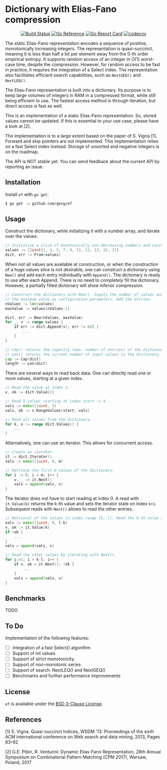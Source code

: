 # Dictionary with Elias-Fano compression

<p align="center">
  <a href="https://github.com/gevg/ef/actions"><img src="https://github.com/gevg/ef/workflows/ci/badge.svg" alt="Build Status" /></a>
  <a href="https://pkg.go.dev/github.com/gevg/ef"><img src="https://pkg.go.dev/badge/github.com/gevg/ef.svg" alt="Go Reference"></a>
  <a href="https://goreportcard.com/report/github.com/gevg/ef"><img src="https://goreportcard.com/badge/github.com/gevg/ef?style=flat-square" alt="Go Report Card" /></a>
  <a href="https://codecov.io/gh/gevg/ef"><img src="https://codecov.io/gh/gevg/ef/branch/main/graph/badge.svg" alt="codecov" /></a>
</p>

The static Elias-Fano representation encodes a sequence of positive, monotonically increasing integers.
The representation is quasi-succinct, meaning it is less than half a bit per element away from the 0-th order empirical entropy. It supports random access of an integer in O(1) worst-case time, despite the compression.
However, for random access to be fast in practice, it requires the integration of a Select index. The representation also facilitates efficient search capabilities, such as `NextGEQ()` and `NextLEQ()`.

The Elias-Fano representation is built into a dictionary. Its purpose is to keep large volumes of integers in RAM in a compressed format, while still being efficient to use. The fastest access method is through iteration, but direct access is fast as well.

This is an implementation of a static Elias-Fano representation. So, stored values cannot be updated. If this is essential to your use case, please have a look at [2].

The implementation is to a large extent based on the paper of S. Vigna [1]. Forward and skip pointers are not implemented. This implementation relies on a fast Select index instead. Storage of unsorted and negative integers is on the roadmap.

The API is NOT stable yet. You can send feedback about the current API by reporting an issue.

## Installation

Install `ef` with `go get`:

```bash
$ go get -u github.com/gevg/ef
```

## Usage

Construct the dictionary, while initializing it with a number array, and iterate over the values.

```go
// Initialize a slice of monotonically non-decreasing numbers and construct the compressed dictionary.
values := []uint{1, 3, 5, 7, 9, 11, 11, 13, 15, 17}
dict, err := From(values)
```

When not all values are available at construction, or when the construction of a huge values slice is not desirable, one can construct a dictionary using `New()` and add each entry individually with `Append()`. The dictionary is ready to use after each Append. There is no need to completely fill the dictionary. However, a partially filled dictionary will show inferior compression.

```go
// Construct the dictionary with New(). Supply the number of values and
// the maximum value as configuration parameters. Add the entries.
nValues := len(values)
maxValue := values[nValues-1]

dict, err := New(nValues, maxValue)
for _, v := range values {
    if err := dict.Append(v); err != nil {
        ...
    }
}
```

```go
// Cap() returns the capacity (max. number of entries) of the dictionary.
// Len() returns the current number of input values in the dictionary.
cap := Cap(dict)
length := Len(dict)
```

There are several ways to read back data. One can directly read one or more values, starting at a given index.

```go
// Read the value at index 2.
v, ok := dict.Value(2)

// Read 5 values starting at index start := 4.
vals := make([]uint, 5)
vals, ok := v.RangeValues(start, vals)

// Read all values from the dictionary.
for k, v := range dict.Values() {
    ...
}
```

Alternatively, one can use an iterator. This allows for concurrent access.

```go
// Create an iterator.
it := dict.Iterator()
vals := make([]uint, 0, m)

// Retrieve the first m values of the dictionary.
for i := 0; i < m; i++ {
    v, _ := it.Next()
    vals = append(vals, v)
}
```

The iterator does not have to start reading at index 0. A read with `it.Value(k)` returns the k-th value and sets the iterator state on index `k+1`. Subsequent reads with `Next()` allows to read the other entries.

```go
// Retrieval of the values in index range [k, l). Read the k-th value and add it to the vals slice.
vals := make([]uint, 0, l-k)
v, ok := it.Value(k)
if !ok {
    ...
}
vals = append(vals, v)

// Read the other values by iterating with Next().
for i:=1; i < k-l; i++ {
    if v, ok = it.Next(); !ok {
        ...
    }
    vals = append(vals, v)
}
```

## Benchmarks

TODO

## To Do

Implementation of the following features:

- [ ] Integration of a fast Select() algorithm
- [ ] Support of int values
- [ ] Support of strict monotonicity.
- [ ] Support of non-monotonic series
- [ ] Support of search: NextLEQ() and NextGEQ()
- [ ] Benchmarks and further performance improvements

## License

`ef` is available under the [BSD 3-Clause License](LICENSE).

## References

[1] S. Vigna: Quasi-succinct Indices, WSDM '13: Proceedings of the sixth ACM
international conference on Web search and data mining, 2013, Pages 83–92

[2] G.E. Pibiri, R. Venturini: Dynamic Elias-Fano Representation, 28th Annual
Symposium on Combinatorial Pattern Matching (CPM 2017), Warsaw, Poland, 2017
